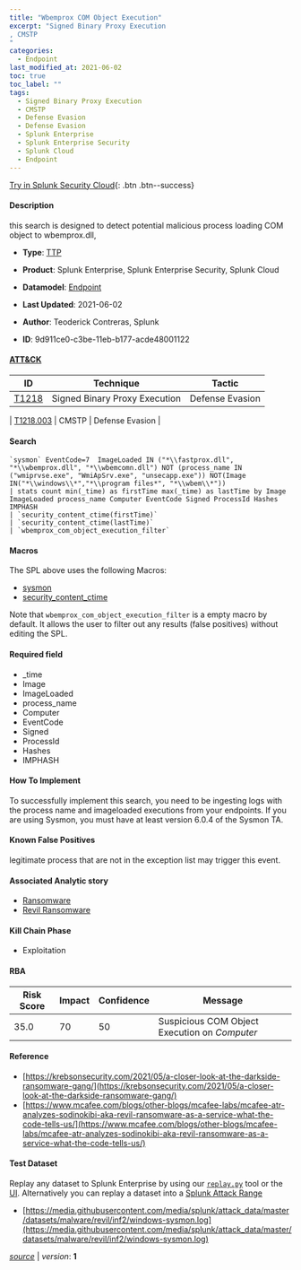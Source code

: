 ```yaml
---
title: "Wbemprox COM Object Execution"
excerpt: "Signed Binary Proxy Execution
, CMSTP
"
categories:
  - Endpoint
last_modified_at: 2021-06-02
toc: true
toc_label: ""
tags:
  - Signed Binary Proxy Execution
  - CMSTP
  - Defense Evasion
  - Defense Evasion
  - Splunk Enterprise
  - Splunk Enterprise Security
  - Splunk Cloud
  - Endpoint
---
```




[Try in Splunk Security Cloud](https://www.splunk.com/en_splunk_app_enrichmentus/cyber-security.html){: .btn .btn--success}

#### Description

this search is designed to detect potential malicious process loading COM object to wbemprox.dll,

- **Type**: [TTP](https://github.com/splunk/security_content/wiki/object-Analytic-Types)
- **Product**: Splunk Enterprise, Splunk Enterprise Security, Splunk Cloud
- **Datamodel**: [Endpoint](https://docs.splunk.com/Documentation/CIM/latest/User/Endpoint)

- **Last Updated**: 2021-06-02
- **Author**: Teoderick Contreras, Splunk
- **ID**: 9d911ce0-c3be-11eb-b177-acde48001122


#### [ATT&CK](https://attack.mitre.org/)

| ID             | Technique        |  Tactic             |
| -------------- | ---------------- |-------------------- |
| [T1218](https://attack.mitre.org/techniques/T1218/) | Signed Binary Proxy Execution | Defense Evasion |

| [T1218.003](https://attack.mitre.org/techniques/T1218/003/) | CMSTP | Defense Evasion |

#### Search

```
`sysmon` EventCode=7  ImageLoaded IN ("*\\fastprox.dll", "*\\wbemprox.dll", "*\\wbemcomn.dll") NOT (process_name IN ("wmiprvse.exe", "WmiApSrv.exe", "unsecapp.exe")) NOT(Image IN("*\\windows\\*","*\\program files*", "*\\wbem\\*")) 
| stats count min(_time) as firstTime max(_time) as lastTime by Image ImageLoaded process_name Computer EventCode Signed ProcessId Hashes IMPHASH 
| `security_content_ctime(firstTime)` 
| `security_content_ctime(lastTime)` 
| `wbemprox_com_object_execution_filter`
```

#### Macros
The SPL above uses the following Macros:
* [sysmon](https://github.com/splunk/security_content/blob/develop/macros/sysmon.yml)
* [security_content_ctime](https://github.com/splunk/security_content/blob/develop/macros/security_content_ctime.yml)

Note that `wbemprox_com_object_execution_filter` is a empty macro by default. It allows the user to filter out any results (false positives) without editing the SPL.

#### Required field
* _time
* Image
* ImageLoaded
* process_name
* Computer
* EventCode
* Signed
* ProcessId
* Hashes
* IMPHASH


#### How To Implement
To successfully implement this search, you need to be ingesting logs with the process name and imageloaded executions from your endpoints. If you are using Sysmon, you must have at least version 6.0.4 of the Sysmon TA.

#### Known False Positives
legitimate process that are not in the exception list may trigger this event.

#### Associated Analytic story
* [Ransomware](/stories/ransomware)
* [Revil Ransomware](/stories/revil_ransomware)


#### Kill Chain Phase
* Exploitation



#### RBA

| Risk Score  | Impact      | Confidence   | Message      |
| ----------- | ----------- |--------------|--------------|
| 35.0 | 70 | 50 | Suspicious COM Object Execution on $Computer$ |




#### Reference

* [https://krebsonsecurity.com/2021/05/a-closer-look-at-the-darkside-ransomware-gang/](https://krebsonsecurity.com/2021/05/a-closer-look-at-the-darkside-ransomware-gang/)
* [https://www.mcafee.com/blogs/other-blogs/mcafee-labs/mcafee-atr-analyzes-sodinokibi-aka-revil-ransomware-as-a-service-what-the-code-tells-us/](https://www.mcafee.com/blogs/other-blogs/mcafee-labs/mcafee-atr-analyzes-sodinokibi-aka-revil-ransomware-as-a-service-what-the-code-tells-us/)



#### Test Dataset
Replay any dataset to Splunk Enterprise by using our [`replay.py`](https://github.com/splunk/attack_data#using-replaypy) tool or the [UI](https://github.com/splunk/attack_data#using-ui).
Alternatively you can replay a dataset into a [Splunk Attack Range](https://github.com/splunk/attack_range#replay-dumps-into-attack-range-splunk-server)


* [https://media.githubusercontent.com/media/splunk/attack_data/master/datasets/malware/revil/inf2/windows-sysmon.log](https://media.githubusercontent.com/media/splunk/attack_data/master/datasets/malware/revil/inf2/windows-sysmon.log)



[*source*](https://github.com/splunk/security_content/tree/develop/detections/endpoint/wbemprox_com_object_execution.yml) \| *version*: **1**